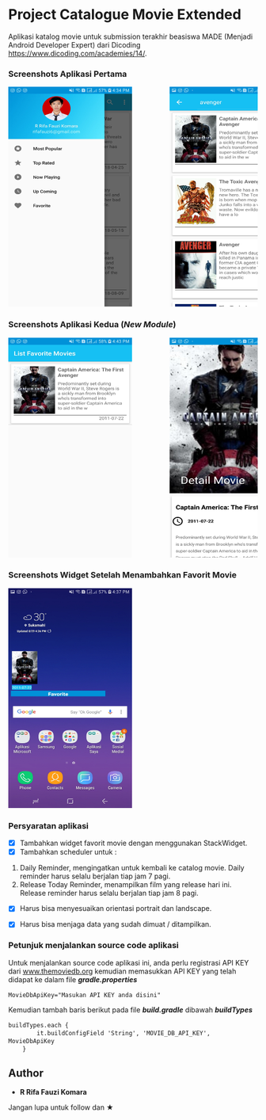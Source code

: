 # Project Catalogue Movie Extended
Aplikasi katalog movie untuk submission terakhir beasiswa MADE (Menjadi Android Developer Expert) dari Dicoding https://www.dicoding.com/academies/14/.

### Screenshots Aplikasi Pertama

<pre>
<img src="Screenshot/Screenshot_20180829-163432_Catalogue Film.jpg" width="250" height="444">         <img src="Screenshot/Screenshot_20180829-163457_Catalogue Film.jpg" width="250" height="444">         <img src="Screenshot/Screenshot_20180829-163511_Catalogue Film.jpg" width="250" height="444">         <img src="Screenshot/Screenshot_20180829-163526_Catalogue Film.jpg" width="250" height="444">         <img src="Screenshot/Screenshot_20180829-163542_Catalogue Film.jpg" width="250" height="444">         <img src="Screenshot/Screenshot_20180829-163546_Catalogue Film.jpg" width="250" height="444">         <img src="Screenshot/Screenshot_20180829-163551_Settings.jpg" width="250" height="444">         <img src="Screenshot/Screenshot_20180829-163607_Catalogue Film.jpg" width="250" height="444">         <img src="Screenshot/Screenshot_20180829-163610_Catalogue Film.jpg" width="250" height="444">
</pre>

### Screenshots Aplikasi Kedua (***New Module***)
<pre>
<img src="Screenshot/Screenshot_20180829-164313_favoritemovie.jpg" width="250" height="444">         <img src="Screenshot/Screenshot_20180829-164321_favoritemovie.jpg" width="250" height="444">
</pre>

### Screenshots Widget Setelah Menambahkan Favorit Movie
<pre>
<img src="Screenshot/Screenshot_20180829-163706_Samsung Experience Home.jpg" width="250" height="444">
</pre>

### Persyaratan aplikasi

* [x] Tambahkan widget favorit movie dengan menggunakan StackWidget.
* [x] Tambahkan scheduler untuk :
1. Daily Reminder, mengingatkan untuk kembali ke catalog movie. Daily reminder harus selalu berjalan tiap jam 7 pagi.
2. Release Today Reminder, menampilkan film yang release hari ini. Release reminder harus selalu berjalan tiap jam 8 pagi.
* [x] Harus bisa menyesuaikan orientasi portrait dan landscape.
* [x] Harus bisa menjaga data yang sudah dimuat / ditampilkan.


### Petunjuk menjalankan source code aplikasi

Untuk menjalankan source code aplikasi ini, anda perlu registrasi API KEY dari www.themoviedb.org
kemudian memasukkan API KEY yang telah didapat ke dalam file ***gradle.properties***

```
MovieDbApiKey="Masukan API KEY anda disini"
```

Kemudian tambah baris berikut pada file ***build.gradle*** dibawah ***buildTypes***

```
buildTypes.each {
        it.buildConfigField 'String', 'MOVIE_DB_API_KEY', MovieDbApiKey
    }
```

## Author

* **R Rifa Fauzi Komara**

Jangan lupa untuk follow dan ★
